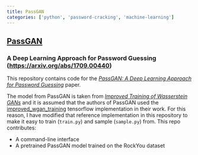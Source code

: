```yaml
---
title: PassGAN
categories: ['python', 'password-cracking', 'machine-learning']
---
```

## [PassGAN](https://github.com/brannondorsey/PassGAN)

### A Deep Learning Approach for Password Guessing (https://arxiv.org/abs/1709.00440)


This repository contains code for the [_PassGAN: A Deep Learning Approach for Password Guessing_](https://arxiv.org/abs/1709.00440) paper. 

The model from PassGAN is taken from [_Improved Training of Wasserstein GANs_](https://arxiv.org/abs/1704.00028) and it is assumed that the authors of PassGAN used the [improved_wgan_training](https://github.com/igul222/improved_wgan_training) tensorflow implementation in their work. For this reason, I have modified that reference implementation in this repository to make it easy to train (`train.py`) and sample (`sample.py`) from. This repo contributes:

- A command-line interface
- A pretrained PassGAN model trained on the RockYou dataset
